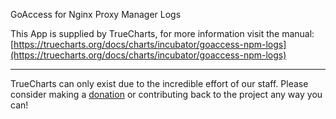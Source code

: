 GoAccess for Nginx Proxy Manager Logs


This App is supplied by TrueCharts, for more information visit the manual: [https://truecharts.org/docs/charts/incubator/goaccess-npm-logs](https://truecharts.org/docs/charts/incubator/goaccess-npm-logs)

---

TrueCharts can only exist due to the incredible effort of our staff.
Please consider making a [donation](https://truecharts.org/docs/about/sponsor) or contributing back to the project any way you can!
